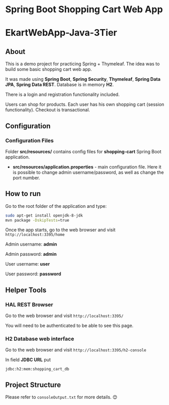 # Spring Boot Shopping Cart Web App
# EkartWebApp-Java-3Tier

## About

This is a demo project for practicing Spring + Thymeleaf. The idea was to build some basic shopping cart web app.

It was made using **Spring Boot**, **Spring Security**, **Thymeleaf**, **Spring Data JPA**, **Spring Data REST**. 
Database is in memory **H2**.

There is a login and registration functionality included.

Users can shop for products. Each user has his own shopping cart (session functionality).
Checkout is transactional.

## Configuration

### Configuration Files

Folder **src/resources/** contains config files for **shopping-cart** Spring Boot application.

* **src/resources/application.properties** - main configuration file. Here it is possible to change admin username/password,
as well as change the port number.

## How to run

Go to the root folder of the application and type:

```bash
sudo apt-get install openjdk-8-jdk
mvn package -DskipTests=true
```

Once the app starts, go to the web browser and visit `http://localhost:3395/home`

Admin username: **admin**

Admin password: **admin**

User username: **user**

User password: **password**


## Helper Tools

### HAL REST Browser

Go to the web browser and visit `http://localhost:3395/`

You will need to be authenticated to be able to see this page.

### H2 Database web interface

Go to the web browser and visit `http://localhost:3395/h2-console`

In field **JDBC URL** put 
```
jdbc:h2:mem:shopping_cart_db
```
## Project Structure

Please refer to `consoleOutput.txt` for more details. 😊
